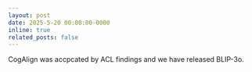 ```yaml
---
layout: post
date: 2025-5-20 00:00:00-0000
inline: true
related_posts: false
---
```

CogAlign was accpcated by ACL findings and we have released BLIP-3o.